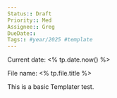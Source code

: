 ```yaml
---
Status:: Draft
Priority:: Med
Assignee:: Greg
DueDate:: 
Tags:: #year/2025 #template
---
```


Current date: <% tp.date.now() %>

File name: <% tp.file.title %>

This is a basic Templater test.